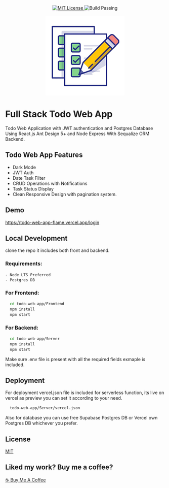 <div align="center">
  <a href="https://choosealicense.com/licenses/mit/">
    <img src="https://img.shields.io/badge/LICENSE-MIT-blue?style=flat-square" alt="MIT License">
  </a>
  
  <img src="https://img.shields.io/badge/BUILD-PASSING-green?style=flat-square" alt="Build Passing">
</div>

<br/>
<div align="center">
    <img src="https://github.com/shehari007/full-stack-todo-web-app/blob/main/Frontend/public/main-logo.png?raw=true" height="250px" width="250px">
</div>

# Full Stack Todo Web App

Todo Web Application with JWT authentication and Postgres Database Using React.js Ant Design 5+ and Node Express With Sequalize ORM Backend.



## Todo Web App Features

- Dark Mode
- JWT Auth
- Date Task Filter
- CRUD Operations with Notifications
- Task Status Display
- Clean Responsive Design with pagination system.


## Demo

https://todo-web-app-flame.vercel.app/login


## Local Development

clone the repo it includes both front and backend.

### Requirements:

```
- Node LTS Preferred
- Postgres DB
```

### For Frontend:
```bash
  cd todo-web-app/Frontend
  npm install
  npm start
```

### For Backend:
```bash
  cd todo-web-app/Server
  npm install
  npm start
```
Make sure .env file is present with all the required fields exmaple is included.
    
## Deployment

For deployment vercel.json file is included for serverless function, its live on vercel as preview you can set it according to your need.

```bash
  todo-web-app/Server/vercel.json
```

Also for database you can use free Supabase Postgres DB or Vercel own Postgres DB whichever you prefer.

## License

[MIT](https://choosealicense.com/licenses/mit/)

## Liked my work? Buy me a coffee?
<a href="https://www.buymeacoffee.com/shehari007">☕ Buy Me A Coffee</a>



